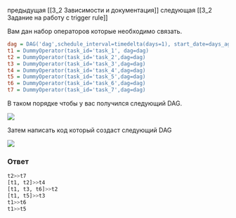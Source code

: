 предыдущая [[3_2 Зависимости и документация]]
следующая [[3_2 Задание на работу с trigger rule]]

Вам дан набор операторов которые необходимо связать.

```ini
dag = DAG('dag',schedule_interval=timedelta(days=1), start_date=days_ago(1))
t1 = DummyOperator(task_id='task_1', dag=dag)
t2 = DummyOperator(task_id='task_2',dag=dag)
t3 = DummyOperator(task_id='task_3',dag=dag)
t4 = DummyOperator(task_id='task_4',dag=dag)
t5 = DummyOperator(task_id='task_5',dag=dag)
t6 = DummyOperator(task_id='task_6',dag=dag)
t7 = DummyOperator(task_id='task_7',dag=dag)
```

В таком порядке чтобы у вас получился следующий DAG.

![](https://ucarecdn.com/1358b06f-3045-4b9f-9ab5-0e41b3fb8b42/)

Затем написать код который создаст следующий DAG

![](https://ucarecdn.com/4a6b6035-4775-4b05-a289-0715cc9a3b0b/)

### Ответ
```python
t2>>t7  
[t1, t2]>>t4  
[t1, t3, t6]>>t2  
[t1, t5]>>t3  
t1>>t6  
t1>>t5
```